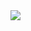 <img src="https://img.shields.io/badge/spring-#6DB33F?style=for-the-badge&logo=#6DB33F&logoColor=white">
